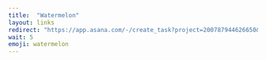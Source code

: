 ```yaml
---
title:  "Watermelon"
layout: links
redirect: "https://app.asana.com/-/create_task?project=200787944626650&name=watermelon&description=Added%20from%20shortlink"
wait: 5
emoji: watermelon
---
```



